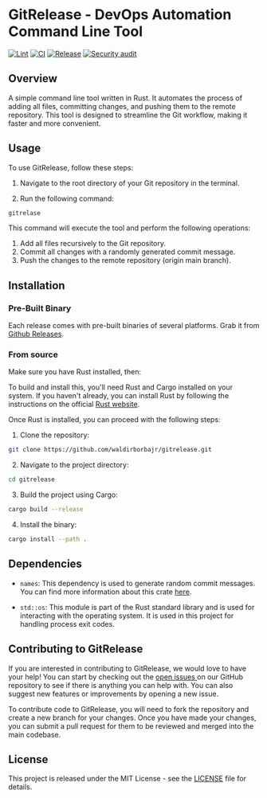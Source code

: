 
# GitRelease - DevOps Automation Command Line Tool

[![Lint](https://github.com/waldirborbajr/gitrelease/actions/workflows/linter.yaml/badge.svg)](https://github.com/waldirborbajr/gitrelease/actions/workflows/linter.yaml) [![CI](https://github.com/waldirborbajr/gitrelease/actions/workflows/ci.yaml/badge.svg)](https://github.com/waldirborbajr/gitrelease/actions/workflows/ci.yaml) 
[![Release](https://github.com/waldirborbajr/gitrelease/actions/workflows/release.yaml/badge.svg)](https://github.com/waldirborbajr/gitrelease/actions/workflows/release.yaml) 
[![Security audit](https://github.com/waldirborbajr/gitrelease/actions/workflows/audit.yaml/badge.svg)](https://github.com/waldirborbajr/gitrelease/actions/workflows/audit.yaml)

## Overview

A simple command line tool written in Rust. It automates the process of adding all files, committing changes, and pushing them to the remote repository. This tool is designed to streamline the Git workflow, making it faster and more convenient.

## Usage

To use GitRelease, follow these steps:

1. Navigate to the root directory of your Git repository in the terminal.

2. Run the following command:

```bash
gitrelase
```

This command will execute the tool and perform the following operations:

1. Add all files recursively to the Git repository.
2. Commit all changes with a randomly generated commit message.
3. Push the changes to the remote repository (origin main branch).

## Installation

### Pre-Built Binary

Each release comes with pre-built binaries of several platforms. Grab it from [Github Releases](https://github.com/waldirborbajr/gitrelease/releases).

### From source

Make sure you have Rust installed, then:

To build and install this, you'll need Rust and Cargo installed on your system. If you haven't already, you can install Rust by following the instructions on the official [Rust website](https://www.rust-lang.org/tools/install).

Once Rust is installed, you can proceed with the following steps:

1. Clone the repository:

```bash
git clone https://github.com/waldirborbajr/gitrelease.git
```

2. Navigate to the project directory:

```bash
cd gitrelease
```

3. Build the project using Cargo:

```bash
cargo build --release
```

4. Install the binary:

```bash
cargo install --path .
```

## Dependencies

- `names`: This dependency is used to generate random commit messages. You can find more information about this crate [here](https://crates.io/crates/names).

- `std::os`: This module is part of the Rust standard library and is used for interacting with the operating system. It is used in this project for handling process exit codes.

## Contributing to GitRelease

If you are interested in contributing to GitRelease, we would love to have your help! You can start by checking out the [ open issues ](https://github.com/waldirborbajr/gitrelease/issues) on our GitHub repository to see if there is anything you can help with. You can also suggest new features or improvements by opening a new issue.

To contribute code to GitRelease, you will need to fork the repository and create a new branch for your changes. Once you have made your changes, you can submit a pull request for them to be reviewed and merged into the main codebase.

## License

This project is released under the MIT License - see the [LICENSE](LICENSE) file for details.
